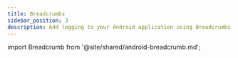 ```yaml
---
title: Breadcrumbs
sidebar_position: 3
description: Add logging to your Android application using Breadcrumbs with the Embrace SDK
---
```

import Breadcrumb from '@site/shared/android-breadcrumb.md';

<Breadcrumb />
